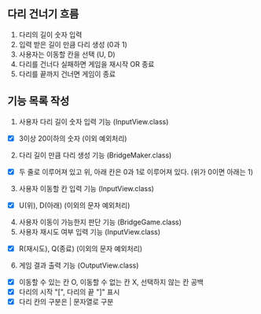 ## 다리 건너기 흐름
1. 다리의 길이 숫자 입력
2. 입력 받은 길이 만큼 다리 생성 (0과 1)
3. 사용자는 이동할 칸을 선택 (U, D)
4. 다리를 건너다 실패하면 게임을 재시작 OR 종료
5. 다리를 끝까지 건너면 게임이 종료

## 기능 목록 작성
1. 사용자 다리 길이 숫자 입력 기능 (InputView.class)
- [X] 3이상 20이하의 숫자 (이외 예외처리)
2. 다리 길이 만큼 다리 생성 기능 (BridgeMaker.class)
- [X] 두 줄로 이루어져 있고 위, 아래 칸은 0과 1로 이루어져 있다. (위가 0이면 아래는 1)
3. 사용자 이동할 칸 입력 기능 (InputView.class)
- [X] U(위), D(아래) (이외의 문자 예외처리)
4. 사용자 이동이 가능한지 판단 기능 (BridgeGame.class)
5. 사용자 재시도 여부 입력 기능 (InputView.class)
- [X] R(재시도), Q(종료) (이외의 문자 예외처리)
6. 게임 결과 출력 기능 (OutputView.class)
- [X] 이동할 수 있는 칸 O, 이동할 수 없는 칸 X, 선택하지 않는 칸 공백
- [X] 다리의 시작 "[", 다리의 끝 "]" 표시
- [X] 다리 칸의 구분은 | 문자열로 구분